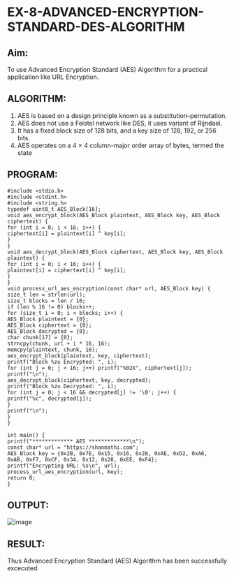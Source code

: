 # EX-8-ADVANCED-ENCRYPTION-STANDARD-DES-ALGORITHM

## Aim:
  To use Advanced Encryption Standard (AES) Algorithm for a practical application like URL Encryption.

## ALGORITHM: 
  1. AES is based on a design principle known as a substitution–permutation. 
  2. AES does not use a Feistel network like DES, it uses variant of Rijndael. 
  3. It has a fixed block size of 128 bits, and a key size of 128, 192, or 256 bits. 
  4. AES operates on a 4 × 4 column-major order array of bytes, termed the state

## PROGRAM: 
```
#include <stdio.h>
#include <stdint.h>
#include <string.h>
typedef uint8_t AES_Block[16];
void aes_encrypt_block(AES_Block plaintext, AES_Block key, AES_Block
ciphertext) {
for (int i = 0; i < 16; i++) {
ciphertext[i] = plaintext[i] ^ key[i];
}
}
void aes_decrypt_block(AES_Block ciphertext, AES_Block key, AES_Block
plaintext) {
for (int i = 0; i < 16; i++) {
plaintext[i] = ciphertext[i] ^ key[i];
}
}
void process_url_aes_encryption(const char* url, AES_Block key) {
size_t len = strlen(url);
size_t blocks = len / 16;
if (len % 16 != 0) blocks++;
for (size_t i = 0; i < blocks; i++) {
AES_Block plaintext = {0};
AES_Block ciphertext = {0};
AES_Block decrypted = {0};
char chunk[17] = {0};
strncpy(chunk, url + i * 16, 16);
memcpy(plaintext, chunk, 16);
aes_encrypt_block(plaintext, key, ciphertext);
printf("Block %zu Encrypted: ", i);
for (int j = 0; j < 16; j++) printf("%02X", ciphertext[j]);
printf("\n");
aes_decrypt_block(ciphertext, key, decrypted);
printf("Block %zu Decrypted: ", i);
for (int j = 0; j < 16 && decrypted[j] != '\0'; j++) {
printf("%c", decrypted[j]);
}
printf("\n");
}
}

int main() {
printf("************* AES *************\n");
const char* url = "https://shanmathi.com";
AES_Block key = {0x2B, 0x7E, 0x15, 0x16, 0x28, 0xAE, 0xD2, 0xA6,
0xAB, 0xF7, 0xCF, 0x34, 0x12, 0x28, 0xEE, 0xF4};
printf("Encrypting URL: %s\n", url);
process_url_aes_encryption(url, key);
return 0;
}
```

## OUTPUT:
![image](https://github.com/user-attachments/assets/536fb090-3cfc-412d-98a5-6d05854b9294)


## RESULT: 
Thus Advanced Encryption Standard (AES) Algorithm  has been successfully excecuted
